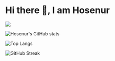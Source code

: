 # Hi there 👋, I am Hosenur

![](https://komarev.com/ghpvc/?username=HOSENUR&style=for-the-badge)


<p>

![Hosenur's GitHub stats](https://github-readme-stats.vercel.app/api?username=HOSENUR&show_icons=true&theme=radical&hide_border=true)

![Top Langs](https://github-readme-stats.vercel.app/api/top-langs/?username=HOSENUR&layout=compact&theme=radical&hide_border=true)

</p>

![GitHub Streak](https://github-readme-streak-stats.herokuapp.com?user=HOSENUR&theme=radical&hide_border=true)



